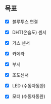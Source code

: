 ## 목표

- [x] 블루투스 연결
- [x] DHT(온습도) 센서
- [x] 가스 센서
- [x] 카메라
- [x] 부저
- [x] 조도센서

- [x] LED (수동자동완)
- [x] 모터 (수동자동완)
